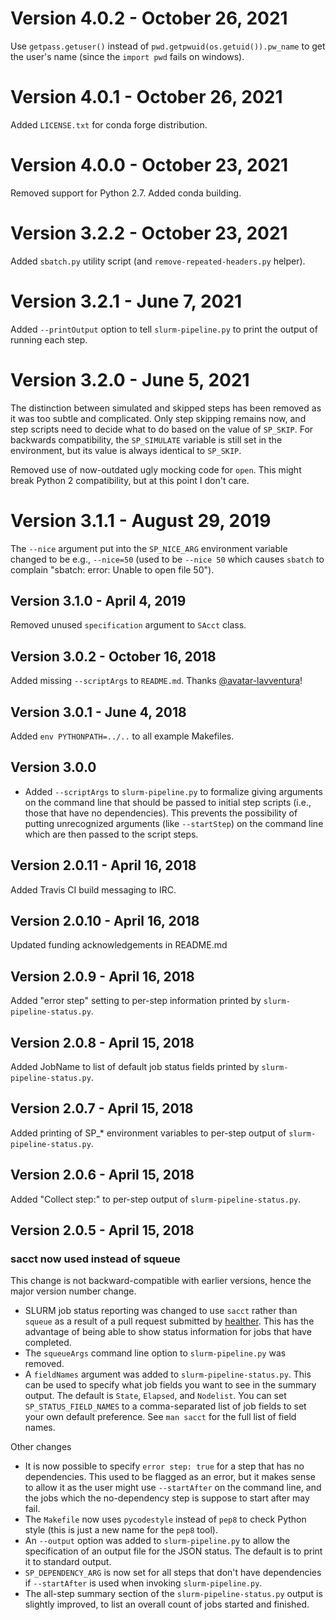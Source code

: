 # Version 4.0.2 - October 26, 2021

Use `getpass.getuser()` instead of `pwd.getpwuid(os.getuid()).pw_name` to
get the user's name (since the `import pwd` fails on windows).

# Version 4.0.1 - October 26, 2021

Added `LICENSE.txt` for conda forge distribution.

# Version 4.0.0 - October 23, 2021

Removed support for Python 2.7. Added conda building.

# Version 3.2.2 - October 23, 2021

Added `sbatch.py` utility script (and `remove-repeated-headers.py` helper).

# Version 3.2.1 - June 7, 2021

Added `--printOutput` option to tell `slurm-pipeline.py` to print the
output of running each step.

# Version 3.2.0 - June 5, 2021

The distinction between simulated and skipped steps has been removed as it
was too subtle and complicated. Only step skipping remains now, and step
scripts need to decide what to do based on the value of `SP_SKIP`. For
backwards compatibility, the `SP_SIMULATE` variable is still set in the
environment, but its value is always identical to `SP_SKIP`.

Removed use of now-outdated ugly mocking code for `open`. This might break
Python 2 compatibility, but at this point I don't care.

# Version 3.1.1 - August 29, 2019

The `--nice` argument put into the `SP_NICE_ARG` environment variable
changed to be e.g., `--nice=50` (used to be `--nice 50` which causes
`sbatch` to complain "sbatch: error: Unable to open file 50").

## Version 3.1.0 - April 4, 2019

Removed unused `specification` argument to `SAcct` class.

## Version 3.0.2 - October 16, 2018

Added missing `--scriptArgs` to `README.md`. Thanks
[@avatar-lavventura](https://github.com/avatar-lavventura)!

## Version 3.0.1 - June 4, 2018

Added `env PYTHONPATH=../..` to all example Makefiles.

## Version 3.0.0

* Added `--scriptArgs` to `slurm-pipeline.py` to formalize giving arguments
  on the command line that should be passed to initial step scripts (i.e.,
  those that have no dependencies).  This prevents the possibility of
  putting unrecognized arguments (like `--startStep`) on the command line
  which are then passed to the script steps.

## Version 2.0.11 - April 16, 2018

Added Travis CI build messaging to IRC.

## Version 2.0.10 - April 16, 2018

Updated funding acknowledgements in README.md

## Version 2.0.9 - April 16, 2018

Added "error step" setting to per-step information printed by
`slurm-pipeline-status.py`.

## Version 2.0.8 - April 15, 2018

Added JobName to list of default job status fields printed by
`slurm-pipeline-status.py`.

## Version 2.0.7 - April 15, 2018

Added printing of SP_* environment variables to per-step output of
`slurm-pipeline-status.py`.

## Version 2.0.6 - April 15, 2018

Added "Collect step:" to per-step output of `slurm-pipeline-status.py`.

## Version 2.0.5 - April 15, 2018

### sacct now used instead of squeue

This change is not backward-compatible with earlier versions, hence the
major version number change.

* SLURM job status reporting was changed to use `sacct` rather than
  `squeue` as a result of a pull request submitted by
  [healther](https://github.com/healther).  This has the advantage of being
  able to show status information for jobs that have completed.
* The `squeueArgs` command line option to `slurm-pipeline.py` was removed.
* A `fieldNames` argument was added to `slurm-pipeline-status.py`. This can
  be used to specify what job fields you want to see in the summary
  output. The default is `State`, `Elapsed`, and `Nodelist`. You can set
  `SP_STATUS_FIELD_NAMES` to a comma-separated list of job fields to set
  your own default preference.  See `man sacct` for the full list of field
  names.

Other changes

* It is now possible to specify `error step: true` for a step that has no
  dependencies. This used to be flagged as an error, but it makes sense to
  allow it as the user might use `--startAfter` on the command line, and
  the jobs which the no-dependency step is suppose to start after may fail.
* The `Makefile` now uses `pycodestyle` instead of `pep8` to check Python
  style (this is just a new name for the `pep8` tool).
* An `--output` option was added to `slurm-pipeline.py` to allow the
  specification of an output file for the JSON status. The default is to
  print it to standard output.
* `SP_DEPENDENCY_ARG` is now set for all steps that don't have dependencies
  if `--startAfter` is used when invoking `slurm-pipeline.py`.
* The all-step summary section of the `slurm-pipeline-status.py` output is
  slightly improved, to list an overall count of jobs started and finished.
